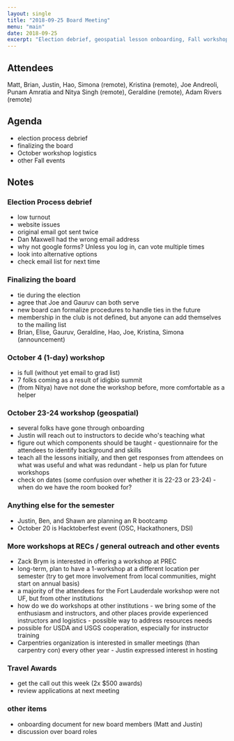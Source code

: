 ```yaml
---
layout: single
title: "2018-09-25 Board Meeting"
menu: "main"
date: 2018-09-25
excerpt: "Election debrief, geospatial lesson onboarding, Fall workshops"
---
```


## Attendees
Matt, Brian, Justin, Hao, Simona (remote), Kristina (remote), Joe Andreoli, Punam Amratia and Nitya Singh (remote), Geraldine (remote), Adam Rivers (remote)

## Agenda
* election process debrief
* finalizing the board
* October workshop logistics
* other Fall events

## Notes

### Election Process debrief
* low turnout
* website issues
* original email got sent twice
* Dan Maxwell had the wrong email address 
* why not google forms? Unless you log in, can vote multiple times
* look into alternative options
* check email list for next time

### Finalizing the board
* tie during the election
* agree that Joe and Gauruv can both serve
* new board can formalize procedures to handle ties in the future
* membership in the club is not defined, but anyone can add themselves to the mailing list
* Brian, Elise, Gauruv, Geraldine, Hao, Joe, Kristina, Simona (announcement)
 
### October 4 (1-day) workshop
* is full (without yet email to grad list)
* 7 folks coming as a result of idigbio summit
* (from Nitya) have not done the workshop before, more comfortable as a helper

### October 23-24 workshop (geospatial)
* several folks have gone through onboarding
* Justin will reach out to instructors to decide who's teaching what
* figure out which components should be taught - questionnaire for the attendees to identify background and skills
* teach all the lessons initially, and then get responses from attendees on what was useful and what was redundant - help us plan for future workshops
* check on dates (some confusion over whether it is 22-23 or 23-24) - when do we have the room booked for?

### Anything else for the semester
* Justin, Ben, and Shawn are planning an R bootcamp
* October 20 is Hacktoberfest event (OSC, Hackathoners, DSI)

### More workshops at RECs / general outreach and other events
* Zack Brym is interested in offering a workshop at PREC
* long-term, plan to have a 1-workshop at a different location per semester (try to get more involvement from local communities, might start on annual basis)
* a majority of the attendees for the Fort Lauderdale workshop were not UF, but from other institutions
* how do we do workshops at other institutions - we bring some of the enthusiasm and instructors, and other places provide experienced instructors and logistics - possible way to address resources needs 
* possible for USDA and USGS cooperation, especially for instructor training
* Carpentries organization is interested in smaller meetings (than carpentry con) every other year - Justin expressed interest in hosting

### Travel Awards
* get the call out this week (2x $500 awards)
* review applications at next meeting

### other items
* onboarding document for new board members (Matt and Justin)
* discussion over board roles